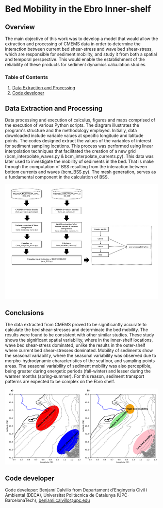 # Bed Mobility in the Ebro Inner-shelf

## Overview
The main objective of this work was to develop a model that would allow the extraction and processing of CMEMS data in order to determine the interaction between current bed shear-stress and wave bed shear-stress, which are responsible for sediment mobility, and study it from both a spatial and temporal perspective. This would enable the establishment of the reliability of these products for sediment dynamics calculation studies.

### Table of Contents
1. [Data Extraction and Processing](#data-extraction-and-processing)
2. [Code developer](#Code-developer)


## Data Extraction and Processing
Data processing and execution of calculus, figures and maps comprised of the execution of various Python scripts. The diagram illustrates the program's structure and the methodology employed. Initially, data downloaded include variable values at specific longitude and latitude points. The codes designed extract the values of the variables of interest for sediment sampling locations. This process was performed using linear interpolation techniques that facilitated the creation of a new grid (bcm_interpolate_waves.py & bcm_interpolate_currents.py). This data was later used to investigate the mobility of sediments in the bed. That is make through the computation of BSS resulting from the interaction between bottom currents and waves (bcm_BSS.py). The mesh generation, serves as a fundamental component in the calculation of BSS.

![Flowchart of project](https://github.com/bencalme/Bed-mobility-inner-shelf/blob/main/Data_process.png)

## Conclusions 
The data extracted from CMEMS proved to be significantly accurate to calculate the bed shear-stresses and determinate the bed mobility. The results were found to be consistent with other similar studies. These study shows the significant spatial variability, where in the inner-shelf locations, wave bed shear-stress dominated, unlike the results in the outer-shelf where current bed shear-stresses dominated. Mobility of sediments show the seasonal variability, where the seasonal variability was observed due to morpho-hydrodynamic characteristics of the seafloor, and sampling points areas. The seasonal variability of sediment mobility was also perceptible, being greater during energetic periods (fall-winter) and lesser during the warmer months (spring-summer). For this reason, sediment transport patterns are expected to be complex on the Ebro shelf.

![Resum figure](https://github.com/bencalme/Bed-mobility-inner-shelf/blob/main/resum.png)


## Code developer
Code developer: Benjamí Calvillo from Departament d'Enginyeria Civil i Ambiental (DECA), Universitat Politècnica de Catalunya (UPC-BarcelonaTech), benjami.calvillo@upc.edu


